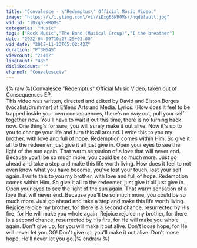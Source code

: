 ```yaml
---
title: "Convalesce - \"Redemptus\" Official Music Video."
image: "https:\/\/i.ytimg.com\/vi\/iDxg65KROMs\/hqdefault.jpg"
vid_id: "iDxg65KROMs"
categories: "Music"
tags: ["Rock Music","The Band (Musical Group)","I the breather"]
date: "2022-04-09T10:27:25+03:00"
vid_date: "2012-11-13T05:02:42Z"
duration: "PT3M54S"
viewcount: "21402"
likeCount: "435"
dislikeCount: ""
channel: "Convalescetv"
---
```

{% raw %}Convalesce &quot;Redemptus&quot; Official Music Video, taken out of Consequences EP.<br />This video was written, directed and edited by David and Elston Borges (vocalist/drummer) at Efileno Arts and Media. Lyrics. (How does it feel to be trapped inside your own consequences, there's no way out, pull your self together now. You'll have to wait it out this time, there is no turning back now. One thing's for sure, you will surely make it out alive. Now it's up to you to change your life and turn this all around. I write this to you my brother, with love and full of hope. Redemption comes within Him. So give it all to the redeemer, just give it all just give in. Open your eyes to see the light of the sun again. That warm sensation of a love that will never end. Because you'll be so much more, you could be so much more. Just go ahead and take a step and make this life worth living. How does it feel to not even know what you have become, you've lost your touch, lost your self again.  I write this to you my brother, with love and full of hope. Redemption comes within Him. So give it all to the redeemer, just give it all just give in. Open your eyes to see the light of the sun again. That warm sensation of a love that will never end. Because you'll be so much more, you could be so much more. Just go ahead and take a step and make this life worth living. Rejoice rejoice my brother, for there is a second chance, resurrected by His fire, for He will make you whole again. Rejoice rejoice my brother, for there is a second chance, resurrected by His fire, for He will make you whole again. Don't give up, for you will make it out alive. Don't loose hope, for He will never let you GO! Don't give up, you'll make it out alive. Don't loose hope, He'll never let you go.{% endraw %}
